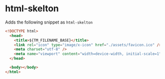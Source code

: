 # html-skelton

Adds the following snippet as `html-skelton`

```html
<!DOCTYPE html>
  <head>
    <title>${TM_FILENAME_BASE}</title>
    <link rel="icon" type="image/x-icon" href="./assets/favicon.ico" />
    <meta charset="utf-8" />
    <meta name="viewport" content="width=device-width, initial-scale=1" />
  </head>

  <body></body>
</html>
```
